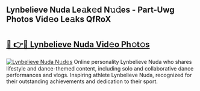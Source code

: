 ## Lynbelieve Nuda Le𝚊k𝚎d N𝚞𝚍es - Part-Uwg Photos Vid𝚎o Le𝚊ks QfRoX

# <h2><a href="http://fbduur7.evod.top/?m=Lynbelieve+Nuda">🔗 👉🔴 Lynbelieve Nuda Vid𝚎o Ph𝚘t𝚘s</a></h2>

[![Lynbelieve Nuda N𝚞d𝚎s](https://i.imgur.com/8V9OHl7.gif)](http://fbduur7.evod.top/?m=Lynbelieve+Nuda)
Online personality Lynbelieve Nuda who shares lifestyle and dance-themed content, including solo and collaborative dance performances and vlogs. Inspiring athlete Lynbelieve Nuda, recognized for their outstanding achievements and dedication to their sport. 
